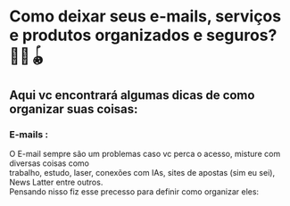 # Como deixar seus e-mails, serviços e produtos organizados e seguros? 📩🛅🪀
## Aqui vc encontrará algumas dicas de como organizar suas coisas: 

### E-mails :

O E-mail sempre são um problemas caso vc perca o acesso, misture com diversas coisas como <br/>
trabalho, estudo, laser, conexões com IAs, sites de apostas (sim eu sei), News Latter entre outros.<br/>
Pensando nisso fiz esse precesso para definir como organizar eles:

